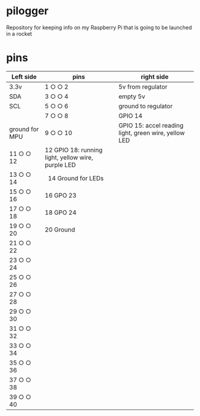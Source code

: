# pilogger
Repository for keeping info on my Raspberry Pi that is going to be launched in a rocket

# pins
Left side |pins |  right side
--------- | ----|---------
3.3v |1  ○ ○ 2| 5v from regulator
SDA  |3  ○ ○ 4|   empty 5v
SCL   |5  ○ ○ 6|  ground to regulator
     |7 ○ ○ 8 | GPIO 14 
ground for MPU |9  ○ ○ 10|GPIO 15: accel reading light, green wire, yellow LED
|11 ○ ○ 12| 12 GPIO 18: running light, yellow wire, purple LED
|13 ○ ○ 14 |   14 Ground for LEDs
|15 ○ ○ 16 |  16 GPO 23
|17 ○ ○ 18 | 18 GPO 24
|19 ○ ○ 20 |  20 Ground
|21 ○ ○ 22| 
|23 ○ ○ 24| 
|25 ○ ○ 26| 
|27 ○ ○ 28|  
|29 ○ ○ 30| 
|31 ○ ○ 32| 
|33 ○ ○ 34| 
|35 ○ ○ 36| 
|37 ○ ○ 38| 
|39 ○ ○ 40| 

